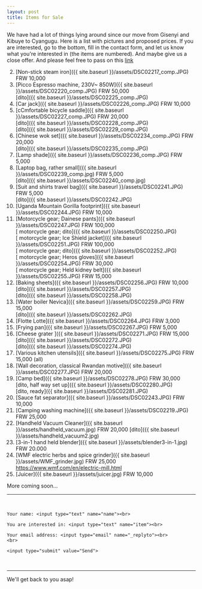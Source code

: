 ```yaml
---
layout: post
title: Items for Sale
---
```

We have had a lot of things lying around since our move from Gisenyi and Kibuye to Cyangugu. Here is a list with pictures and proposed prices. If you are interested, go to the bottom, fill in the contact form, and let us know what you're interested in (the items are numbered). And maybe give us a close offer. And please feel free to pass on this [link](https://zorbathegreek.github.io/GarageSale/) 


<!-- 1. [Six Pairs of Shoes] partly sold, will update picture soon <!--- #({{ site.baseurl }}/assets/DSC02213_comp.jpg)--> 
2. [Non-stick steam iron]({{ site.baseurl }}/assets/DSC02217_comp.JPG) FRW 10,000  
3. [Picco Espresso machine, 230V~ 850W]({{ site.baseurl }}/assets/DSC02220_comp.JPG) FRW 50,000  
[dito]({{ site.baseurl }}/assets/DSC02225_comp.JPG)
4. [Car jack]({{ site.baseurl }}/assets/DSC02226_comp.JPG) FRW 10,000  
5. [cCmfortable bicycle saddle]({{ site.baseurl }}/assets/DSC02227_comp.JPG) FRW 20,000   
[dito]({{ site.baseurl }}/assets/DSC02228_comp.JPG)  
[dito]({{ site.baseurl }}/assets/DSC02229_comp.JPG)  
6. [Chinese wok set]({{ site.baseurl }}/assets/DSC02234_comp.JPG) FRW 20,000    
[dito]({{ site.baseurl }}/assets/DSC02235_comp.JPG)
7. [Lamp shade]({{ site.baseurl }}/assets/DSC02236_comp.JPG) FRW 5,000  
8. [Laptop bag, rather small]({{ site.baseurl }}/assets/DSC02239_comp.jpg)  FRW 5,000  
[dito]({{ site.baseurl }}/assets/DSC02240_comp.jpg)
9. [Suit and shirts travel bag]({{ site.baseurl }}/assets/DSC02241.JPG) FRW 5,000   
[dito]({{ site.baseurl }}/assets/DSC02242.JPG)
10. [Uganda Mountain Gorilla footprint]({{ site.baseurl }}/assets/DSC02244.JPG) FRW 10,000  
11. [Motorcycle gear; Dainese pants]({{ site.baseurl }}/assets/DSC02247.JPG) FRW 100,000    
[ motorcycle gear; dito]({{ site.baseurl }}/assets/DSC02250.JPG)  
[ motorcycle gear; Ice Shield jacket]({{ site.baseurl }}/assets/DSC02251.JPG)  FRW 100,000  
[ motorcycle gear; dito]({{ site.baseurl }}/assets/DSC02252.JPG)  
[ motorcycle gear; Heros gloves]({{ site.baseurl }}/assets/DSC02254.JPG)  FRW 30,000  
[ motorcycle gear; Held kidney belt]({{ site.baseurl }}/assets/DSC02255.JPG)  FRW 15,000   
12. [Baking sheets]({{ site.baseurl }}/assets/DSC02256.JPG)  FRW 10,000  
[dito]({{ site.baseurl }}/assets/DSC02257.JPG)  
[dito]({{ site.baseurl }}/assets/DSC02258.JPG)  
13. [Water boiler Nevica]({{ site.baseurl }}/assets/DSC02259.JPG)  FRW 15,000   
[dito]({{ site.baseurl }}/assets/DSC02262.JPG)
14. [Flotte Lotte]({{ site.baseurl }}/assets/DSC02264.JPG) FRW 3,000   
15. [Frying pan]({{ site.baseurl }}/assets/DSC02267.JPG)  FRW 5,000  
16. [Cheese grater ]({{ site.baseurl }}/assets/DSC02271.JPG)  FRW 15,000   
[dito]({{ site.baseurl }}/assets/DSC02272.JPG)  
[dito]({{ site.baseurl }}/assets/DSC02274.JPG)  
17. [Various kitchen utensils]({{ site.baseurl }}/assets/DSC02275.JPG) FRW 15,000 (all)
18. [Wall decoration, classical Rwandan motive]({{ site.baseurl }}/assets/DSC02277.JPG) FRW 20,000    
19. [Camp bed]({{ site.baseurl }}/assets/DSC02278.JPG)  FRW 30,000  
[dito, half way set up]({{ site.baseurl }}/assets/DSC02280.JPG)  
[dito, ready]({{ site.baseurl }}/assets/DSC02281.JPG)
20. [Sauce fat separator]({{ site.baseurl }}/assets/DSC02243.JPG) FRW 10,000  
21. [Camping washing machine]({{ site.baseurl }}/assets/DSC02219.JPG) FRW 25,000
22. [Handheld Vacuum Cleaner]({{ site.baseurl }}/assets/handheld_vacuum.jpg) FRW 20,000
[dito]({{ site.baseurl }}/assets/handheld_vacuum2.jpg) 
23. [3-in-1 hand held blender]({{ site.baseurl }}/assets/blender3-in-1.jpg) FRW 20.000
24. [WMF electric herbs and spice grinder]({{ site.baseurl }}/assets/WMF_grinder.jpg) FRW 25,000 https://www.wmf.com/en/electric-mill.html 
25. [Juicer]({{ site.baseurl }}/assets/juicer.jpg) FRW 10,000 


<!-- copy and paste the following line for more items 
25. [item]({{ site.baseurl }}/assets/) FRW -->

More coming soon...



<hr>
<br>
<form action="https://formspree.io/garagesale.ashs@gmail.com"
	method="POST">

    Your name: <input type="text" name="name"><br>
    
    You are interested in: <input type="text" name="item"><br>
    
    Your email address: <input type="email" name="_replyto"><br>
    <br>
    
    <input type="submit" value="Send">
    
</form>
<br>
<hr>

We'll get back to you asap!

